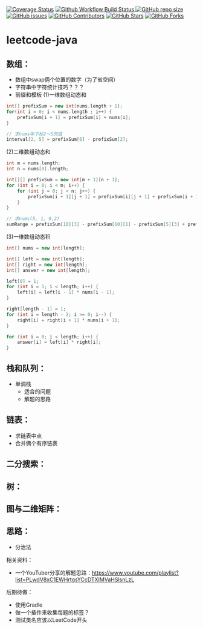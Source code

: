 <a href="https://codecov.io/gh/wangjie-fourth/leetcode-java/branch/main"><img src="https://img.shields.io/codecov/c/github/wangjie-fourth/leetcode-java/main?logo=codecov&logoColor=white" alt="Coverage Status"></a>
<a href="https://github.com/wangjie-fourth/leetcode-java/actions/workflows/build_and_test.yaml">
    <img src="https://img.shields.io/github/actions/workflow/status/wangjie-fourth/leetcode-java/build_and_test.yaml?branch=main&logo=github&logoColor=white&label=fast ci" alt="Github Workflow Build Status">
</a>
<a href="https://github.com/wangjie-fourth/leetcode-java"><img src="https://img.shields.io/github/repo-size/wangjie-fourth/leetcode-java" alt="GitHub repo size"></a>
<a href="https://github.com/wangjie-fourth/leetcode-java/issues"><img src="https://img.shields.io/github/issues/wangjie-fourth/leetcode-java" alt="GitHub issues"></a>
<a href="https://github.com/wangjie-fourth/leetcode-java/graphs/contributors"><img src="https://img.shields.io/github/contributors/wangjie-fourth/leetcode-java" alt="GitHub Contributors"></a>
<a href="https://github.com/wangjie-fourth/leetcode-java/stargazers"><img src="https://img.shields.io/github/stars/wangjie-fourth/leetcode-java" alt="GitHub Stars"></a>
<a href="https://github.com/wangjie-fourth/leetcode-java/fork"><img src="https://img.shields.io/github/forks/wangjie-fourth/leetcode-java" alt="GitHub Forks"></a>


# leetcode-java
## 数组：
- 数组中swap俩个位置的数字（为了省空间）
- 字符串中字符统计技巧？？？
- 前缀和模板
(1)一维数组动态和
```groovy
int[] prefixSum = new int[nums.length + 1];
for(int i = 0; i < nums.length ; i++) {
    prefixSum[i + 1] = prefixSum[i] + nums[i];
}

// 求nums中下标2～5的值
interval[2, 5] = prefixSum[6] - prefixSum[2];
```
(2)二维数组动态和
```groovy
int m = nums.length;
int n = nums[0].length;

int[][] prefixSum = new int[m + 1][n + 1];
for (int i = 0; i < m; i++) {
    for (int j = 0; j < n; j++) {
        prefixSum[i + 1][j + 1] = prefixSum[i][j + 1] + prefixSum[i + 1][j] - prefixSum[i][j] + nums[i][j];
    }
}

// 求nums(5, 1, 9,2)
sumRange = prefixSum[10][3] - prefixSum[10][1] - prefixSum[5][3] + prefixSum[5][1];
```
(3)一维数组动态积
```groovy
int[] nums = new int[length];

int[] left = new int[length];
int[] right = new int[length];
int[] answer = new int[length];

left[0] = 1;
for (int i = 1; i < length; i++) {
    left[i] = left[i - 1] * nums[i - 1];
}

right[length - 1] = 1;
for (int i = length - 2; i >= 0; i--) {
    right[i] = right[i + 1] * nums[i + 1];
}

for (int i = 0; i < length; i++) {
    answer[i] = left[i] * right[i];
}
```

## 栈和队列：
- 单调栈
  - 适合的问题
  - 解题的思路

## 链表：
- 求链表中点
- 合并俩个有序链表

## 二分搜索：

## 树：

## 图与二维矩阵：

## 思路：
- 分治法

相关资料：
- 一个YouTuber分享的解题思路：https://www.youtube.com/playlist?list=PLwdV8xC1EWHrtgsYCcDTXIMVaHSlsnLzL

后期待做：
- 使用Gradle
- 做一个插件来收集每题的标签？  
- 测试类名应该以LeetCode开头

